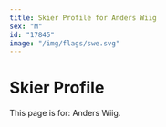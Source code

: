 ```yaml
---
title: Skier Profile for Anders Wiig
sex: "M"
id: "17845"
image: "/img/flags/swe.svg" 
---
```


# Skier Profile

This page is for: Anders Wiig.
    